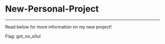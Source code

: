 # New-Personal-Project
---------------------------
Read below for more information on my new project!























Flag: got_no_s0ul
